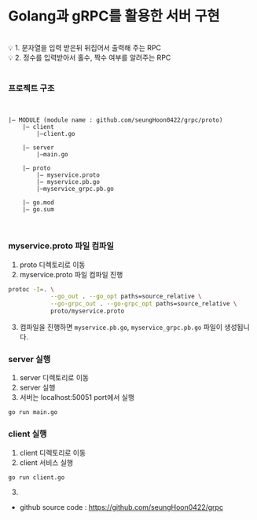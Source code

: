 
# Golang과 gRPC를 활용한 서버 구현

</br>

<aside>
💡 1. 문자열을 입력 받은뒤 뒤집어서 출력해 주는 RPC</br>
💡 2. 정수를 입력받아서 홀수, 짝수 여부를 알려주는 RPC
</aside>

</br>


### 프로젝트 구조

</br>

```
|— MODULE (module name : github.com/seungHoon0422/grpc/proto)
    |— client
        |—client.go

    |— server
        |—main.go

    |— proto
        |— myservice.proto
        |— myservice.pb.go
        |—myservice_grpc.pb.go

    |— go.mod
    |— go.sum
```

</br>

### myservice.proto 파일 컴파일

1. proto 디렉토리로 이동
2. myservice.proto 파일 컴파일 진행
```bash
protoc -I=. \
            --go_out . --go_opt paths=source_relative \
            --go-grpc_out . --go-grpc_opt paths=source_relative \
            proto/myservice.proto
```
3. 컴파일을 진행하면 `myservice.pb.go`, `myservice_grpc.pb.go` 파일이 생성됩니다.

### server 실행

1. server 디렉토리로 이동
2. server 실행
3. 서버는 localhost:50051 port에서 실행 
```bash
go run main.go
```


### client 실행

1. client 디렉토리로 이동
2. client 서비스 실행
```bash
go run client.go
```
3. 



- github source code : https://github.com/seungHoon0422/grpc



